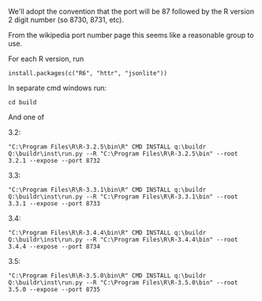 We'll adopt the convention that the port will be 87 followed by the
R version 2 digit number (so 8730, 8731, etc).

From the wikipedia port number page this seems like a reasonable
group to use.

For each R version, run

```
install.packages(c("R6", "httr", "jsonlite"))
```

In separate cmd windows run:

    cd build

And one of

3.2:

    "C:\Program Files\R\R-3.2.5\bin\R" CMD INSTALL q:\buildr
    Q:\buildr\inst\run.py --R "C:\Program Files\R\R-3.2.5\bin" --root 3.2.1 --expose --port 8732

3.3:

    "C:\Program Files\R\R-3.3.1\bin\R" CMD INSTALL q:\buildr
    Q:\buildr\inst\run.py --R "C:\Program Files\R\R-3.3.1\bin" --root 3.3.1 --expose --port 8733

3.4:

    "C:\Program Files\R\R-3.4.4\bin\R" CMD INSTALL q:\buildr
    Q:\buildr\inst\run.py --R "C:\Program Files\R\R-3.4.4\bin" --root 3.4.4 --expose --port 8734

3.5:

    "C:\Program Files\R\R-3.5.0\bin\R" CMD INSTALL q:\buildr
    Q:\buildr\inst\run.py --R "C:\Program Files\R\R-3.5.0\bin" --root 3.5.0 --expose --port 8735
